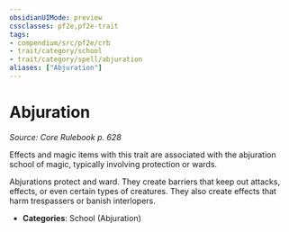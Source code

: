 ```yaml
---
obsidianUIMode: preview
cssclasses: pf2e,pf2e-trait
tags:
- compendium/src/pf2e/crb
- trait/category/school
- trait/category/spell/abjuration
aliases: ["Abjuration"]
---
```

# Abjuration  
*Source: Core Rulebook p. 628*  

Effects and magic items with this trait are associated with the abjuration school of magic, typically involving protection or wards.

Abjurations protect and ward. They create barriers that keep out attacks, effects, or even certain types of creatures. They also create effects that harm trespassers or banish interlopers.

- **Categories**: School (Abjuration)